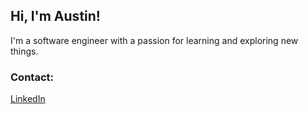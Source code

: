 ## Hi, I'm Austin!

I'm a software engineer with a passion for learning and exploring new things.

### Contact:
[LinkedIn](https://www.linkedin.com/in/austin-carman/)





